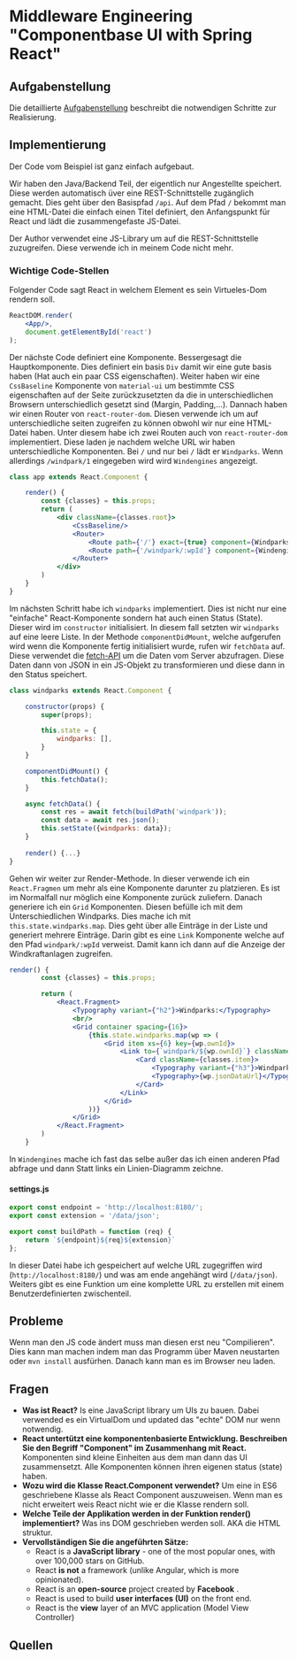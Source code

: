 # Middleware Engineering "Componentbase UI with Spring React"

## Aufgabenstellung
Die detaillierte [Aufgabenstellung](TASK.md) beschreibt die notwendigen Schritte zur Realisierung.

## Implementierung

Der Code vom Beispiel ist ganz einfach aufgebaut.

Wir haben den Java/Backend Teil, der eigentlich nur Angestellte speichert. Diese werden automatisch üver eine REST-Schnittstelle zugänglich gemacht. Dies geht über den Basispfad `/api`. Auf dem Pfad `/` bekommt man eine HTML-Datei die einfach einen Titel definiert, den Anfangspunkt für React und lädt die zusammengefaste JS-Datei.

Der Author verwendet eine JS-Library um auf die REST-Schnittstelle zuzugreifen. Diese verwende ich in meinem Code nicht mehr.

### Wichtige Code-Stellen

Folgender Code sagt React in welchem Element es sein Virtueles-Dom rendern soll.

```jsx
ReactDOM.render(
    <App/>,
    document.getElementById('react')
);
```

Der nächste Code definiert eine Komponente. Bessergesagt die Hauptkomponente. Dies definiert ein basis `Div` damit wir eine gute basis haben (Hat auch ein paar CSS eigenschaften). Weiter haben wir eine `CssBaseline` Komponente von `material-ui` um bestimmte CSS eigenschaften auf der Seite zurückzusetzten da die in unterschiedlichen Browsern unterschiedlich gesetzt sind (Margin, Padding,...). Dannach haben wir einen Router von `react-router-dom`. Diesen verwende ich um auf unterschiedliche seiten zugreifen zu können obwohl wir nur eine HTML-Datei haben. Unter diesem habe ich zwei Routen auch von `react-router-dom` implementiert. Diese laden je nachdem welche URL wir haben unterschiedliche Komponenten. Bei `/` und nur bei `/` lädt er `Windparks`. Wenn allerdings `/windpark/1` eingegeben wird wird `Windengines` angezeigt.

```jsx
class app extends React.Component {

    render() {
        const {classes} = this.props;
        return (
            <div className={classes.root}>
                <CssBaseline/>
                <Router>
                    <Route path={'/'} exact={true} component={Windparks} />
                    <Route path={'/windpark/:wpId'} component={Windengines} />
                </Router>
            </div>
        )
    }
}
```

Im nächsten Schritt habe ich `windparks` implementiert. Dies ist nicht nur eine "einfache" React-Komponente sondern hat auch einen Status (State). Dieser wird im `constructor` initialisiert. In diesem fall setzten wir `windparks` auf eine leere Liste. In der Methode `componentDidMount`, welche aufgerufen wird wenn die Komponente fertig initialisiert wurde, rufen wir `fetchData` auf. Diese verwendet die [fetch-API](<https://developer.mozilla.org/en-US/docs/Web/API/Fetch_API>) um die Daten vom Server abzufragen. Diese Daten dann von JSON in ein JS-Objekt zu transformieren und diese dann in den Status speichert.

```jsx
class windparks extends React.Component {

    constructor(props) {
        super(props);

        this.state = {
            windparks: [],
        }
    }

    componentDidMount() {
        this.fetchData();
    }

    async fetchData() {
        const res = await fetch(buildPath('windpark'));
        const data = await res.json();
        this.setState({windparks: data});
    }
    
    render() {...}
}
```

Gehen wir weiter zur Render-Methode. In dieser verwende ich ein `React.Fragmen` um mehr als eine Komponente darunter zu platzieren. Es ist im Normalfall nur möglich eine Komponente zurück zuliefern. Danach generiere ich ein `Grid` Komponenten. Diesen befülle ich mit dem Unterschiedlichen Windparks. Dies mache ich mit `this.state.windparks.map`. Dies geht über alle Einträge in der Liste und generiert mehrere Einträge. Darin gibt es eine `Link` Komponente welche auf den Pfad `windpark/:wpId` verweist. Damit kann ich dann auf die Anzeige der Windkraftanlagen zugreifen.

```jsx
render() {
        const {classes} = this.props;

        return (
            <React.Fragment>
                <Typography variant={"h2"}>Windparks:</Typography>
                <br/>
                <Grid container spacing={16}>
                    {this.state.windparks.map(wp => (
                        <Grid item xs={6} key={wp.ownId}>
                            <Link to={`windpark/${wp.ownId}`} className={classes.resetLink}>
                                <Card className={classes.item}>
                                    <Typography variant={"h3"}>Windpark {wp.ownId}</Typography>
                                    <Typography>{wp.jsonDataUrl}</Typography>
                                </Card>
                            </Link>
                        </Grid>
                    ))}
                </Grid>
            </React.Fragment>
        )
    }
```

In `Windengines` mache ich fast das selbe außer das ich einen anderen Pfad abfrage und dann Statt links ein Linien-Diagramm zeichne.

#### settings.js

```jsx
export const endpoint = 'http://localhost:8180/';
export const extension = '/data/json';

export const buildPath = function (req) {
    return `${endpoint}${req}${extension}`
};
```

In dieser Datei habe ich gespeichert auf welche URL zugegriffen wird (`http://localhost:8180/`) und was am ende angehängt wird (`/data/json`). Weiters gibt es eine Funktion um eine komplette URL zu erstellen mit einem Benutzerdefinierten zwischenteil.

## Probleme

Wenn man den JS code ändert muss man diesen erst neu "Compilieren". Dies kann man machen indem
man das Programm über Maven neustarten oder `mvn install` ausfürhen. Danach kann man es im 
Browser neu laden.



## Fragen
+ **Was ist React?** 
Is eine JavaScript library um UIs zu bauen. Dabei verwended es ein VirtualDom und updated das "echte" DOM nur
wenn notwendig.
+ **React untertützt eine komponentenbasierte Entwicklung. Beschreiben Sie den Begriff "Component" im Zusammenhang mit React.** 
Komponenten sind kleine Einheiten aus dem man dann das UI zusammensetzt. Alle Komponenten können ihren eigenen
status (state) haben.
+ **Wozu wird die Klasse React.Component verwendet?** 
Um eine in ES6 geschriebene Klasse als React Component auszuweisen. Wenn man es nicht erweitert weis React nicht
wie er die Klasse rendern soll.
+ **Welche Teile der Applikation werden in der Funktion render() implementiert?** 
Was ins DOM geschrieben werden soll. AKA die HTML struktur.
+ **Vervollständigen Sie die angeführten Sätze:**
  + React is a **JavaScript library** - one of the most popular ones, with over 100,000 stars on GitHub.
  + React **is not** a framework (unlike Angular, which is more opinionated).
  + React is an **open-source** project created by **Facebook** .
  + React is used to build **user interfaces (UI)** on the front end.
  + React is the **view** layer of an MVC application (Model View Controller)

## Quellen
